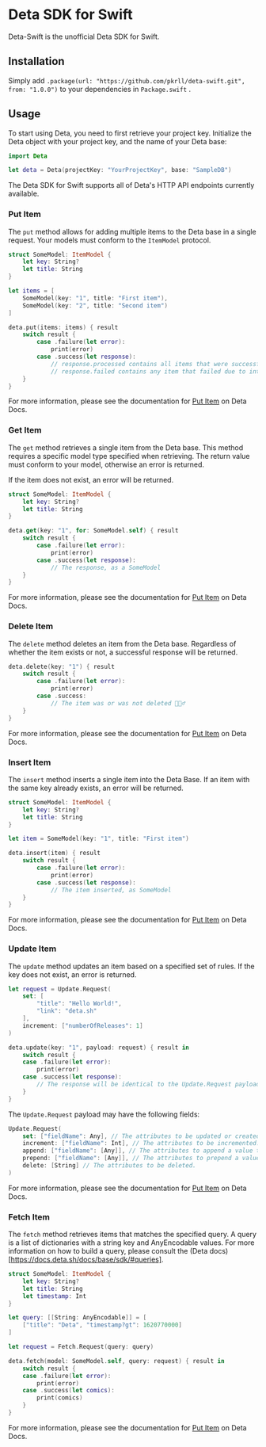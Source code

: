 # Deta SDK for Swift

Deta-Swift is the unofficial Deta SDK for Swift.

## Installation

Simply add ``.package(url: "https://github.com/pkrll/deta-swift.git", from: "1.0.0")`` to your dependencies in ``Package.swift`` .

## Usage

To start using Deta, you need to first retrieve your project key. Initialize the Deta object with your project key, and the name of your Deta base:

```swift
import Deta

let deta = Deta(projectKey: "YourProjectKey", base: "SampleDB")
```

The Deta SDK for Swift supports all of Deta's HTTP API endpoints currently available.

### Put Item

The ``put`` method allows for adding multiple items to the Deta base in a single request. Your models must conform to the ``ItemModel`` protocol.

```swift
struct SomeModel: ItemModel {
    let key: String?
    let title: String
}

let items = [
    SomeModel(key: "1", title: "First item"),
    SomeModel(key: "2", title: "Second item")
]

deta.put(items: items) { result
    switch result {
        case .failure(let error):
            print(error)
        case .success(let response):
            // response.processed contains all items that were successfully added.
            // response.failed contains any item that failed due to internal processing.
    }
}
```

For more information, please see the documentation for [Put Item](https://docs.deta.sh/docs/base/http/#put-item) on Deta Docs.

### Get Item

The ``get`` method retrieves a single item from the Deta base. This method requires a specific model type specified when retrieving. The return value must conform to your model, otherwise an error is returned.

If the item does not exist, an error will be returned.

```swift
struct SomeModel: ItemModel {
    let key: String?
    let title: String
}

deta.get(key: "1", for: SomeModel.self) { result
    switch result {
        case .failure(let error):
            print(error)
        case .success(let response):
            // The response, as a SomeModel
    }
}
```

For more information, please see the documentation for [Put Item](https://docs.deta.sh/docs/base/http/#get-item) on Deta Docs.

### Delete Item

The ``delete`` method deletes an item from the Deta base. Regardless of whether the item exists or not, a successful response will be returned.

```swift
deta.delete(key: "1") { result
    switch result {
        case .failure(let error):
            print(error)
        case .success:
            // The item was or was not deleted 🤷🏻‍♂️
    }
}
```

For more information, please see the documentation for [Put Item](https://docs.deta.sh/docs/base/http/#delete-item) on Deta Docs.

### Insert Item

The ``insert`` method inserts a single item into the Deta Base. If an item with the same key already exists, an error will be returned.

```swift
struct SomeModel: ItemModel {
    let key: String?
    let title: String
}

let item = SomeModel(key: "1", title: "First item")

deta.insert(item) { result
    switch result {
        case .failure(let error):
            print(error)
        case .success(let response):
            // The item inserted, as SomeModel
    }
}
```

For more information, please see the documentation for [Put Item](https://docs.deta.sh/docs/base/http/#insert-item) on Deta Docs.

### Update Item

The ``update`` method updates an item based on a specified set of rules. If the key does not exist, an error is returned.

```swift
let request = Update.Request(
    set: [
        "title": "Hello World!",
        "link": "deta.sh"
    ],
    increment: ["numberOfReleases": 1]
)

deta.update(key: "1", payload: request) { result in
    switch result {
    case .failure(let error):
        print(error)
    case .success(let response):
        // The response will be identical to the Update.Request payload
    }
}
```

The ``Update.Request`` payload may have the following fields:

```swift
Update.Request(
    set: ["fieldName": Any], // The attributes to be updated or created.
    increment: ["fieldName": Int], // The attributes to be incremented. Increment value can be negative.
    append: ["fieldName": [Any]], // The attributes to append a value to. Appended value must be a list.
    prepend: ["fieldName": [Any]], // The attributes to prepend a value to. Prepended value must be a list.
    delete: [String] // The attributes to be deleted.
)
```

For more information, please see the documentation for [Put Item](https://docs.deta.sh/docs/base/http/#update-item) on Deta Docs.

### Fetch Item

The ``fetch`` method retrieves items that matches the specified query. A query is a list of dictionaries with a string key and AnyEncodable values. For more information on how to build a query, please consult the (Deta docs)[https://docs.deta.sh/docs/base/sdk/#queries].

```swift
struct SomeModel: ItemModel {
    let key: String?
    let title: String
    let timestamp: Int
}

let query: [[String: AnyEncodable]] = [
    ["title": "Deta", "timestamp?gt": 1620770000]
]

let request = Fetch.Request(query: query)

deta.fetch(model: SomeModel.self, query: request) { result in
    switch result {
    case .failure(let error):
        print(error)
    case .success(let comics):
        print(comics)
    }
}
```

For more information, please see the documentation for [Put Item](https://docs.deta.sh/docs/base/http/#query-item) on Deta Docs.
